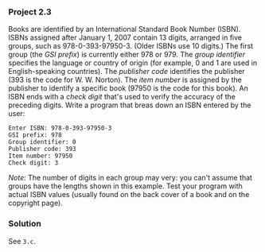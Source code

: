 ### Project 2.3
Books are identified by an International Standard Book Number (ISBN). ISBNs
assigned after January 1, 2007 contain 13 digits, arranged in five groups, such
as 978-0-393-97950-3. (Older ISBNs use 10 digits.) The first group (the *GSI
prefix*) is currently either 978 or 979. The *group identifier* specifies the
language or country of origin (for example, 0 and 1 are used in English-speaking
countries). The *publisher code* identifies the publisher (393 is the code for
W. W. Norton). The *item number* is assigned by the publisher to identify a
specific book (97950 is the code for this book). An ISBN ends with a *check
digit* that's used to verify the accuracy of the preceding digits. Write a
program that breas down an ISBN entered by the user:

```
Enter ISBN: 978-0-393-97950-3
GSI prefix: 978
Group identifier: 0
Publisher code: 393
Item number: 97950
Check digit: 3
```

*Note*: The number of digits in each group may very: you can't assume that
groups have the lengths shown in this example. Test your program with actual
ISBN values (usually found on the back cover of a book and on the copyright
page).

### Solution
See `3.c`.
